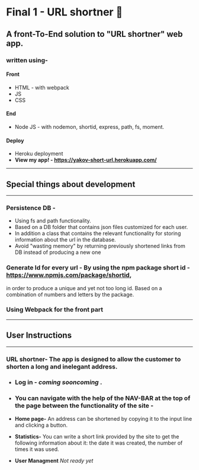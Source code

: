 # Final 1 - URL shortner 📎

## A front-To-End solution to "URL shortner" web app.
### **written using-**
#### **Front**
* HTML - with webpack
* JS
* CSS
#### **End** 
* Node JS - with nodemon, shortid, express, path, fs, moment.
#### **Deploy** 
* Heroku deployment 
* **View my app! -  https://yakov-short-url.herokuapp.com/**

----
## Special things about development
---
### **Persistence DB -** 
* Using fs and path functionality.
* Based on a DB folder that contains json files customized for each user. 
* In addition a class that contains the relevant functionality for storing information about the url in the database.
* Avoid "wasting memory" by returning previously shortened links from DB instead of producing a new one

### **Generate Id for every url -** By using the npm package **short id** - https://www.npmjs.com/package/shortid,
in order to produce a unique and yet not too long id. Based on a combination of numbers and letters by the package.

### **Using Webpack for the front part**

----
## User Instructions
---
### **URL shortner**- The app is designed to allow the customer to shorten a long and inelegant address.

* ### Log in - *coming sooncoming* .

* ### You can navigate with the help of the NAV-BAR at the top of the page between the functionality of the site -
* **Home page-** An address can be shortened by copying it to the input line and clicking a button. 
* **Statistics-** You can write a short link provided by the site to get the following information about it: the date it was created, the number of times it was used.
* **User Managment**
*Not ready yet*

